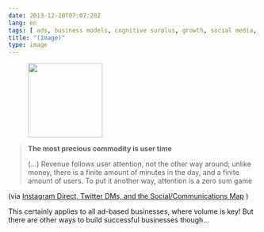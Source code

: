 ```yaml
---
date: 2013-12-20T07:07:28Z
lang: en
tags: [ ads, business models, cognitive surplus, growth, social media, volume ]
title: "(image)"
type: image
---
```


<figure>
<a
href="https://hugo.ferreira.cc/the-most-precious-commodity-is-user-time/attachment/263/"
rel="attachment"><img
src="/wp-content/uploads/2013/12/tumblr_my44p6wQ7n1qz82meo1_1280-150x150.jpg"
width="150" height="150" /></a></figure>

> **The most precious commodity is user time**
>
> (...) Revenue follows user attention, not the other way around; unlike
> money, there is a finite amount of minutes in the day, and a finite
> amount of users. To put it another way, attention is a zero sum game

(via [Instagram Direct, Twitter DMs, and the Social/Communications
Map](http://stratechery.com/2013/instagram-direct-twitter-dms-socialcommunications-map/)
)

This certainly applies to all ad-based businesses, where volume is key!
But there are other ways to build successful businesses though...


